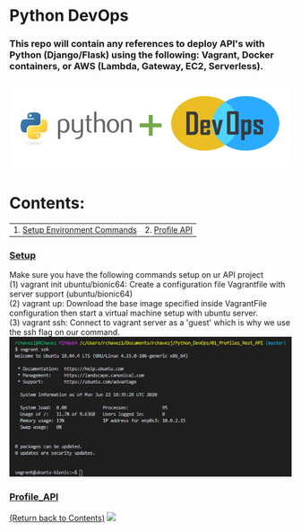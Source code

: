 # Python DevOps

### This repo will contain any references to deploy API's with Python (Django/Flask) using the following: Vagrant, Docker containers, or AWS (Lambda, Gateway, EC2, Serverless). 


![alt text](https://github.com/rchavezj/Pyhon_DevOps/blob/master/Images/Python_DevOps.PNG)


# Contents: 
|                        |                                          |
| ---------------------- | ---------------------------------------- |
| 1. [Setup Environment Commands](#Setup)                         | 2. [Profile API](#Profile_API) |


### [Setup](#)
Make sure you have the following commands setup on ur API project </br>
(1) vagrant init ubuntu/bionic64: Create a configuration file Vagrantfile with server support (ubuntu/bionic64)  </br>
(2) vagrant up: Download the base image specified inside VagrantFile configuration then start a virtual machine setup with ubuntu server.  </br>
(3) vagrant ssh: Connect to vagrant server as a 'guest' which is why we use the ssh flag on our command. 
![alt text](https://github.com/rchavezj/Pyhon_DevOps/blob/master/Images/vagrantSSH.png)


### [Profile_API](#)
[(Return back to Contents)](#Contents)
<img src="01_Linear_Algebra/linear_algebra.png" width="700">
